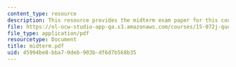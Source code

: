 ```yaml
---
content_type: resource
description: This resource provides the midterm exam paper for this course.
file: https://ol-ocw-studio-app-qa.s3.amazonaws.com/courses/15-072j-queues-theory-and-applications-spring-2006/45994be8bba70deb903bdf6d7b568b35_midterm.pdf
file_type: application/pdf
resourcetype: Document
title: midterm.pdf
uid: 45994be8-bba7-0deb-903b-df6d7b568b35
---
```

